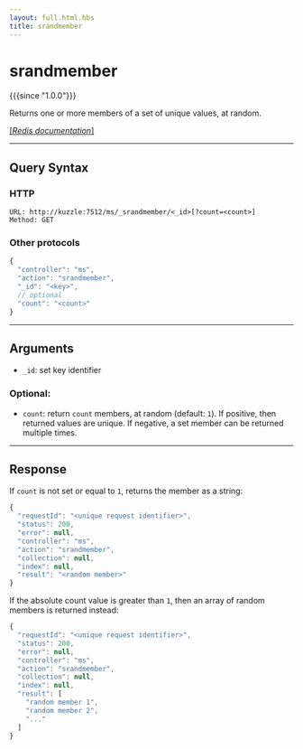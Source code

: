 ```yaml
---
layout: full.html.hbs
title: srandmember
---
```


# srandmember

{{{since "1.0.0"}}}

Returns one or more members of a set of unique values, at random.  

[[_Redis documentation_]](https://redis.io/commands/srandmember)

---

## Query Syntax

### HTTP

```http
URL: http://kuzzle:7512/ms/_srandmember/<_id>[?count=<count>]
Method: GET
```

### Other protocols

```js
{
  "controller": "ms",
  "action": "srandmember",
  "_id": "<key>",
  // optional
  "count": "<count>"
}
```

---

## Arguments

* `_id`: set key identifier

### Optional:

* `count`: return `count` members, at random (default: `1`). If positive, then returned values are unique. If negative, a set member can be returned multiple times.

---

## Response

If `count` is not set or equal to `1`, returns the member as a string:

```javascript
{
  "requestId": "<unique request identifier>",
  "status": 200,
  "error": null,
  "controller": "ms",
  "action": "srandmember",
  "collection": null,
  "index": null,
  "result": "<random member>"
}
```

If the absolute count value is greater than `1`, then an array of random members is returned instead:

```javascript
{
  "requestId": "<unique request identifier>",
  "status": 200,
  "error": null,
  "controller": "ms",
  "action": "srandmember",
  "collection": null,
  "index": null,
  "result": [
    "random member 1",
    "random member 2", 
    "..."
  ]
}
```
